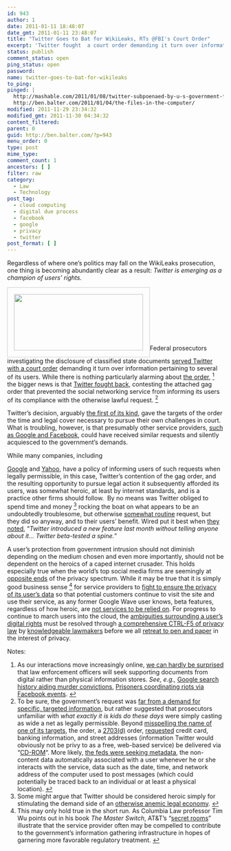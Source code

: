 ```yaml
---
id: 943
author: 1
date: 2011-01-11 18:48:07
date_gmt: 2011-01-11 23:48:07
title: "Twitter Goes to Bat for WikiLeaks, RTs @FBI's Court Order"
excerpt: 'Twitter fought  a court order demanding it turn over information pertaining to several of its users, contesting the attached gag order that prevented the social networking service from informing its users of its compliance with the otherwise lawful request.'
status: publish
comment_status: open
ping_status: open
password:
name: twitter-goes-to-bat-for-wikileaks
to_ping:
pinged: |
  http://mashable.com/2011/01/08/twitter-subpoenaed-by-u-s-government-for-wikileaks-accounts/
  http://ben.balter.com/2011/01/04/the-files-in-the-computer/
modified: 2011-11-29 23:34:32
modified_gmt: 2011-11-30 04:34:32
content_filtered:
parent: 0
guid: http://ben.balter.com/?p=943
menu_order: 0
type: post
mime_type:
comment_count: 1
ancestors: [ ]
filter: raw
category:
  - Law
  - Technology
post_tag:
  - cloud computing
  - digital due process
  - facebook
  - google
  - privacy
  - twitter
post_format: [ ]
---
```

Regardless of where one’s politics may fall on the WikiLeaks prosecution, one thing is becoming abundantly clear as a result: *Twitter is emerging as a champion of users’ rights.*

<img class="alignright" style="border: 1px solid #ccc; padding: 15px;" title="Court Order" src="http://cdn.benbalter.com/wp-content/uploads/2011/01/order-300x131.jpg" alt="" width="300" height="131" />Federal prosecutors investigating the disclosure of classified state documents [served Twitter with a court order][1] demanding it turn over information pertaining to several of its users. While there is nothing particularly alarming about [the order][2], <a class="simple-footnote" title="As our interactions move increasingly online, we can hardly be surprised that law enforcement officers will seek supporting documents from digital rather than physical information stores. See, e.g., Google search history aiding murder convictions, Prisoners coordinating riots via Facebook events." id="return-note-2020-1" href="#note-2020-1"><sup>1</sup></a> the bigger news is that [Twitter fought back][3], contesting the attached gag order that prevented the social networking service from informing its users of its compliance with the otherwise lawful request. <a class="simple-footnote" title="To be sure, the government&#8217;s request was far from a demand for specific, targeted information, but rather suggested that prosecutors unfamiliar with what exactly it is kids do these days were simply casting as wide a net as legally permissible. Beyond misspelling the name of one of its targets, the order, a 2703(d) order, requested credit card, banking information, and street addresses (information  Twitter would obviously not be privy to as a free, web-based service) be  delivered via &#8220;CD-ROM&#8220;. More likely, the feds were seeking metadata,  the non-content data automatically associated with a user whenever he  or she interacts with the service, data such as the date, time, and  network address of the computer used to post messages (which could  potentially be traced back to an individual or at least a physical  location)." id="return-note-2020-2" href="#note-2020-2"><sup>2</sup></a>

Twitter’s decision, arguably [the first of its kind][4], gave the targets of the order the time and legal cover necessary to pursue their own challenges in court.  What is troubling, however, is that presumably other service providers, [such as Google and Facebook][5], could have received similar requests and silently acquiesced to the government’s demands.

<!--more-->While many companies, including 

[Google][6] and [Yahoo][7], have a policy of informing users of such requests when legally permissible, in this case, Twitter’s contention of the gag order, and the resulting opportunity to pursue legal action it subsequently afforded its users, was somewhat heroic, at least by internet standards, and is a practice other firms should follow.  By no means was Twitter obliged to spend time and money <a class="simple-footnote" title="Some might argue that Twitter should be considered heroic simply for stimulating the demand side of an otherwise anemic legal economy." id="return-note-2020-3" href="#note-2020-3"><sup>3</sup></a> rocking the boat on what appears to be an undoubtedly troublesome, but otherwise [somewhat routine][8] request, but they did so anyway, and to their users’ benefit. Wired put it best when [they noted][9], “*Twitter introduced a new feature last month without telling anyone about it… Twitter beta-tested a spine.*”

A user’s protection from government intrusion should not diminish depending on the medium chosen and even more importantly, should not be dependent on the heroics of a caped internet crusader. This holds especially true when the world’s top social media firms are seemingly at [opposite ends][10] of the privacy spectrum. While it may be true that it is simply good business sense <a class="simple-footnote" title="This may only hold true in the short run. As Columbia Law professor Tim Wu points out in his book The Master Switch, AT&T&#8217;s &#8220;secret rooms&#8221; illustrate that the service provider often may be compelled to contribute to the  government&#8217;s information gathering infrastructure in hopes of garnering more  favorable regulatory treatment." id="return-note-2020-4" href="#note-2020-4"><sup>4</sup></a> for service providers to [fight to ensure the privacy of its user’s data][11] so that potential customers continue to visit the site and use their service, as any former Google Wave user knows, beta features, regardless of how heroic, are [not services to be relied on][12]. For progress to continue to march users into the cloud, the [ambiguities surrounding a user’s digital rights][13] must be resolved through [a comprehensive CTRL-F5 of privacy law][14] by [knowledgeable lawmakers][15] before we all [retreat to pen and paper][16] in the interest of privacy.

<div class="simple-footnotes">
  <p class="notes">
    Notes:
  </p>
  
  <ol>
    <li id="note-2020-1">
      As our interactions move increasingly online, <a href="http://ben.balter.com/2010/10/10/does-every-cloud-have-a-silver-lining/">we can hardly be surprised</a> that law enforcement officers will seek supporting documents from digital rather than physical information stores. <em>See, e.g.,</em> <a href="http://blogs.forbes.com/kashmirhill/2011/01/04/google-m-for-murder-internet-search-history-of-killing-methods-helped-convict-husband-of-homicide/">Google search history aiding murder convictions</a>, <a href="http://www.nytimes.com/2011/01/03/us/03prisoners.html">Prisoners coordinating riots via Facebook events</a>. <a href="#return-note-2020-1">↩</a>
    </li>
    <li id="note-2020-2">
      To be sure, the government’s request was <a href="http://news.cnet.com/8301-31921_3-20027893-281.html">far from a demand for specific, targeted information</a>, but rather suggested that prosecutors unfamiliar with <em>what exactly it is kids do these days</em> were simply casting as wide a net as legally permissible. Beyond <a href="http://www.salon.com/news/opinion/glenn_greenwald/2011/01/07/twitter/index.html">misspelling the name of one of its targets</a>, the order, a <a href="http://www.law.cornell.edu/uscode/18/usc_sec_18_00002703----000-.html">2703(d)</a> order, <a href="http://mashable.com/2011/01/08/twitter-subpoenaed-by-u-s-government-for-wikileaks-accounts/">requested</a> credit card, banking information, and street addresses (information Twitter would obviously not be privy to as a free, web-based service) be delivered via “<a href="http://www.salon.com/news/opinion/glenn_greenwald/2011/01/07/twitter/subpoena.pdf">CD-ROM</a>“. More likely, <a href="http://paranoia.dubfire.net/2011/01/thoughts-on-doj-wikileakstwitter-court.html">the feds were seeking metadata</a>, the non-content data automatically associated with a user whenever he or she interacts with the service, data such as the date, time, and network address of the computer used to post messages (which could potentially be traced back to an individual or at least a physical location). <a href="#return-note-2020-2">↩</a>
    </li>
    <li id="note-2020-3">
      Some might argue that Twitter should be considered heroic simply for stimulating the demand side of an <a href="http://www.nytimes.com/2011/01/09/business/09law.html">otherwise anemic legal economy</a>. <a href="#return-note-2020-3">↩</a>
    </li>
    <li id="note-2020-4">
      This may only hold true in the short run. As Columbia Law professor Tim Wu points out in his book <em>The Master Switch</em>, AT&T’s “<a href="https://www.eff.org/nsa/hepting">secret rooms</a>” illustrate that the service provider often may be compelled to contribute to the government’s information gathering infrastructure in hopes of garnering more favorable regulatory treatment. <a href="#return-note-2020-4">↩</a>
    </li>
  </ol>
</div>

 [1]: http://www.nytimes.com/2011/01/09/world/09wiki.html?partner=rss&emc=rss
 [2]: http://www.salon.com/news/opinion/glenn_greenwald/2011/01/07/twitter/subpoena.pdf
 [3]: http://techcrunch.com/2011/01/07/twitter-informs-users-of-doj-wikileaks-court-order-didnt-have-to/
 [4]: http://www.mediaaccess.org/2011/01/twitter-does-good-no-kidding/
 [5]: http://www.guardian.co.uk/media/2011/jan/08/wikileaks-calls-google-facebook-us-subpoenas
 [6]: http://www.google.com/intl/en/privacy/privacy-policy.html
 [7]: http://info.yahoo.com/privacy/us/yahoo/details.html
 [8]: http://www.nytimes.com/2011/01/10/business/media/10link.html?ref=wikileaks
 [9]: http://www.wired.com/threatlevel/2011/01/twitter/
 [10]: https://www.eff.org/deeplinks/2010/04/facebook-further-reduces-control-over-personal-information
 [11]: http://www.wired.com/threatlevel/2010/04/emailprivacy-2/
 [12]: http://news.cnet.com/8301-13860_3-20012698-56.html
 [13]: http://docs.google.com/viewer?a=v&q=cache:IYzfdrim0owJ:www.fletc.gov/training/programs/legal-division/downloads-articles-and-faqs/downloads/other/obtaining_electronic.pdf/download+&hl=en&gl=us&pid=bl&srcid=ADGEESgpYeTPUFAijEyb4BnY4_wzFLwSJmRNv8yL2ZD8EkhQTjt7oXv9kELuYHG7A202xJ9_MGwvgVDwjviAEh0zW76gZQAbieBYwR6cnNUyD83txcScrGTU0qDUME590QPAMej6hmSy&sig=AHIEtbTf4jZconLMbkMO_hVK8xQ92bqZNQ
 [14]: http://www.nytimes.com/2011/01/10/technology/10privacy.html?_r=1&hp
 [15]: http://ben.balter.com/2011/01/04/the-files-in-the-computer/
 [16]: http://techcrunch.com/2011/01/10/why-im-having-second-thoughts-about-the-wisdom-of-the-cloud/